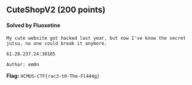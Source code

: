 ## CuteShopV2 (200 points)

#### Solved by Fluoxetine

```
My cute website got hacked last year, but now I've know the secret jutsu, no one could break it anymore.

61.28.237.24:30105

Author: em0n
```

**Flag:** `HCMUS-CTF{rac3-t0-The-Fl444g}`
